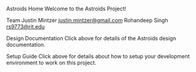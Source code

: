 Astroids Home
Welcome to the Astroids  Project!

Team
Justin Mintzer justin.mintzer@gmail.com
Rohandeep Singh rs9773@rit.edu

Design Documentation
Click above for details of the Astroids design documentation.

Setup Guide
Click above for details about how to setup your development environment to work on this project.